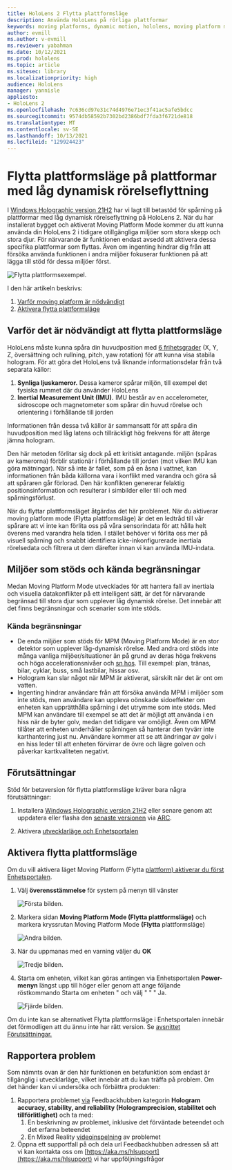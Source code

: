 ```yaml
---
title: HoloLens 2 Flytta plattformsläge
description: Använda HoloLens på rörliga plattformar
keywords: moving platforms, dynamic motion, hololens, moving platform mode
author: evmill
ms.author: v-evmill
ms.reviewer: yabahman
ms.date: 10/12/2021
ms.prod: hololens
ms.topic: article
ms.sitesec: library
ms.localizationpriority: high
audience: HoloLens
manager: yannisle
appliesto:
- HoloLens 2
ms.openlocfilehash: 7c636cd97e31c74d4976e71ec3f41ac5afe5bdcc
ms.sourcegitcommit: 9574db58592b7302bd2386bdf7fda3f6721de818
ms.translationtype: MT
ms.contentlocale: sv-SE
ms.lasthandoff: 10/13/2021
ms.locfileid: "129924423"
---
```

# <a name="moving-platform-mode-on-low-dynamic-motion-moving-platforms"></a>Flytta plattformsläge på plattformar med låg dynamisk rörelseflyttning

I [Windows Holographic version 21H2](hololens-release-notes.md#windows-holographic-version-21h2) har vi lagt till betastöd för spårning på plattformar med låg dynamisk rörelseflyttning på HoloLens 2. När du har installerat bygget och aktiverat Moving Platform Mode kommer du att kunna använda din HoloLens 2 i tidigare otillgängliga miljöer som stora skepp och stora djur. För närvarande är funktionen endast avsedd att aktivera dessa specifika plattformar som flyttas. Även om ingenting hindrar dig från att försöka använda funktionen i andra miljöer fokuserar funktionen på att lägga till stöd för dessa miljöer först.

![Flytta plattformsexempel.](./images/mpm-compare.gif)

I den här artikeln beskrivs:

1. [Varför moving platform är nödvändigt](#why-moving-platform-mode-is-necessary)
1. [Aktivera flytta plattformsläge](#enabling-moving-platform-mode)

## <a name="why-moving-platform-mode-is-necessary"></a>Varför det är nödvändigt att flytta plattformsläge

HoloLens måste kunna spåra din huvudposition med [6 frihetsgrader](https://en.wikipedia.org/wiki/Six_degrees_of_freedom) (X, Y, Z, översättning och rullning, pitch, yaw rotation) för att kunna visa stabila hologram. För att göra det HoloLens två liknande informationsdelar från två separata källor:

1. **Synliga ljuskameror.** Dessa kameror spårar miljön, till exempel det fysiska rummet där du använder HoloLens
1. **Inertial Measurement Unit (IMU).** IMU består av en accelerometer, sidroscope och magnetometer som spårar din huvud rörelse och orientering i förhållande till jorden

Informationen från dessa två källor är sammansatt för att spåra din huvudposition med låg latens och tillräckligt hög frekvens för att återge jämna hologram.

Den här metoden förlitar sig dock på ett kritiskt antagande. miljön (spåras av kamerorna) förblir stationär i förhållande till jorden (mot vilken IMU kan göra mätningar). När så inte är fallet, som på en åsna i vattnet, kan informationen från båda källorna vara i konflikt med varandra och göra så att spåraren går förlorad. Den här konflikten genererar felaktig positionsinformation och resulterar i simbilder eller till och med spårningsförlust.

När du flyttar plattformsläget åtgärdas det här problemet. När du aktiverar moving platform mode (Flytta plattformsläge) är det en ledtråd till vår spårare att vi inte kan förlita oss på våra sensorindata för att hålla helt överens med varandra hela tiden. I stället behöver vi förlita oss mer på visuell spårning och snabbt identifiera icke-inkonfigurerade inertiala rörelsedata och filtrera ut dem därefter innan vi kan använda IMU-indata.

## <a name="supported-environments-and-known-limitations"></a>Miljöer som stöds och kända begränsningar

Medan Moving Platform Mode utvecklades för att hantera fall av inertiala och visuella datakonflikter på ett intelligent sätt, är det för närvarande begränsad till stora djur som upplever låg dynamisk rörelse. Det innebär att det finns begränsningar och scenarier som inte stöds.

### <a name="known-limitations"></a>Kända begränsningar

- De enda miljöer som stöds för MPM (Moving Platform Mode) är en stor detektor som upplever låg-dynamisk rörelse. Med andra ord stöds inte många  vanliga miljöer/situationer än på grund av deras höga frekvens och höga accelerationsnivåer och [sn hos](https://en.wikipedia.org/wiki/Jerk_(physics)). Till exempel: plan, tränas, bilar, cyklar, buss, små lastbilar, hissar osv.
- Hologram kan slar något när MPM är aktiverat, särskilt när det är ont om vatten.
- Ingenting hindrar användare från att försöka använda MPM i miljöer som inte stöds, men användare kan uppleva oönskade sidoeffekter om enheten kan upprätthålla spårning i det utrymme som inte stöds. Med MPM kan användare till exempel se att det är möjligt att använda i en hiss när de byter golv, medan det tidigare var omöjligt. Även om MPM tillåter att enheten underhåller spårningen så hanterar den tyvärr inte karthantering just nu. Användare kommer att se att ändringar av golv i en hiss leder till att enheten förvirrar de övre och lägre golven och påverkar kartkvaliteten negativt.

## <a name="prerequisites"></a>Förutsättningar

Stöd för betaversion för flytta plattformsläge kräver bara några förutsättningar:

1. Installera [Windows Holographic version 21H2](hololens-release-notes.md#windows-holographic-version-21h2) eller senare genom att uppdatera eller flasha den [senaste versionen](https://aka.ms/hololens2download) via [ARC](hololens-recovery.md#clean-reflash-the-device).

2. Aktivera [utvecklarläge och Enhetsportalen](/mixed-reality/develop/platform-capabilities-and-apis/using-the-windows-device-portal)

## <a name="enabling-moving-platform-mode"></a>Aktivera flytta plattformsläge

Om du vill aktivera läget Moving Platform (Flytta [plattform) aktiverar du först Enhetsportalen](/windows/mixed-reality/develop/platform-capabilities-and-apis/using-the-windows-device-portal).

1. Välj **överensstämmelse** för system på menyn till vänster

   ![Första bilden.](.\images\mpm-01.png)

2. Markera sidan **Moving Platform Mode (Flytta plattformsläge)** och markera kryssrutan Moving Platform Mode **(Flytta** plattformsläge)

    ![Andra bilden.](.\images\mpm-02.png)

3. När du uppmanas med en varning väljer du **OK**

   ![Tredje bilden.](.\images\mpm-03.png)

4. Starta om enheten, vilket kan göras antingen via Enhetsportalen **Power-menyn** längst upp till höger eller genom att ange följande röstkommando Starta om enheten &quot; och välj &quot; &quot; &quot; Ja.

   ![Fjärde bilden.](.\images\mpm-04.png)

Om du inte kan se alternativet Flytta plattformsläge i Enhetsportalen innebär det förmodligen att du ännu inte har rätt version. Se [avsnittet Förutsättningar.](#prerequisites)

## <a name="reporting-issues"></a>Rapportera problem

Som nämnts ovan är den här funktionen en betafunktion som endast är tillgänglig i utvecklarläge, vilket innebär att du kan träffa på problem. Om det händer kan vi undersöka och förbättra produkten:

1. Rapportera problemet [via](hololens-feedback.md) Feedbackhubben kategorin **Hologram accuracy, stability, and reliability (Hologramprecision, stabilitet och tillförlitlighet)** och ta med:
    1. En beskrivning av problemet, inklusive det förväntade beteendet och det erfarna beteendet
    1. En Mixed Reality [videoinspelning](holographic-photos-and-videos.md#capture-a-mixed-reality-video) av problemet
2.  Öppna ett supportfall på och dela url Feedbackhubben adressen så att vi kan kontakta oss om [https://aka.ms/hlsupport](https://aka.ms/hlsupport) vi har uppföljningsfrågor